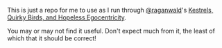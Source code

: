 This is just a repo for me to use as I run through [@raganwald](https://twitter.com/#!/raganwald)'s [Kestrels, Quirky Birds, and Hopeless Egocentricity](http://leanpub.com/combinators).

You may or may not find it useful. Don't expect much from it, the least of which that it should be correct!